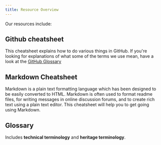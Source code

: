 ```yaml
---
title: Resource Overview
---
```


Our resources include:

## Github cheatsheet

This cheatsheet explains how to do various things in GitHub. If you're looking for explanations of what some of the terms we use mean, have a look at the [GitHub Glossary](https://help.github.com/articles/github-glossary) 

## Markdown Cheatsheet

Markdown is a plain text formatting language which has been designed to be easily converted to HTML. Markdown is often used to format readme files, for writing messages in online discussion forums, and to create rich text using a plain text editor. This cheatsheet will help you to get going using Markdown.

## Glossary

Includes **technical terminology** and **heritage terminology**.
